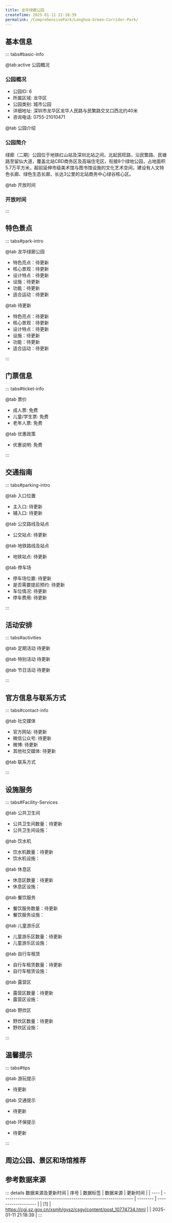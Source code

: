 ```yaml
---
title: 龙华绿廊公园
createTime: 2025-01-11 21:18:39
permalink: /ComprehensivePark/Longhua-Green-Corridor-Park/
---
```



<script setup>
import ImageSwiper from '/.vuepress/theme/components/ImageSwiper.vue'
// 轮播图数据
const swiperItems = [
    {
      link: 'https://cgj.sz.gov.cn/img/4/4005/4005732/10774734.jpg',
      title: '龙华绿廊公园',
      description: '绿廊（二期）公园位于地铁红山站及深圳北站之间，北起民旺路，沿民繁路、民塘路至留仙大道，覆盖北站CBD商务区及高端住宅区，衔接8个绿地公园，占地面积5.7万平方米，超前延伸市级美术馆与图书馆设施的文化艺...',
      author: '深圳政府在线',
      date: '2025/01/11'
      },
  {
      link: 'https://cgj.sz.gov.cn/img/4/4005/4005732/10774734.jpg',
      title: '龙华绿廊公园',
      description: '绿廊（二期）公园位于地铁红山站及深圳北站之间，北起民旺路，沿民繁路、民塘路至留仙大道，覆盖北站CBD商务区及高端住宅区，衔接8个绿地公园，占地面积5.7万平方米，超前延伸市级美术馆与图书馆设施的文化艺...',
      author: '深圳政府在线',
      date: '2025/01/11'
      }
]
// 配置项
const swiperConfig = {
  height: 500,
  showInfo: true
}
</script>
<!-- 轮播图组件 -->
<ImageSwiper :items="swiperItems" :config="swiperConfig" />



## 基本信息

::: tabs#basic-info

@tab:active 公园概况
### 公园概况
- 公园ID: 6
- 所属区域: 龙华区
- 公园类别: 城市公园
- 详细地址: 深圳市龙华区龙华人民路与民繁路交叉口西北约40米
- 咨询电话: 0755-21010471

@tab 公园介绍
### 公园简介
绿廊（二期）公园位于地铁红山站及深圳北站之间，北起民旺路，沿民繁路、民塘路至留仙大道，覆盖北站CBD商务区及高端住宅区，衔接8个绿地公园，占地面积5.7万平方米，超前延伸市级美术馆与图书馆设施的文化艺术空间，建设有人文特色长廊、绿色生态长廊，长达3公里的北站商务中心绿谷核心区。

@tab 开放时间
### 开放时间


:::

## 特色景点

::: tabs#park-intro

@tab 龙华绿廊公园
<ImageCard
image="https://cgj.sz.gov.cn/images/index20230710_1.png"
    title="龙华绿廊公园"
    description=""
    date=""
    author="深圳政府在线"
/>


- 特色亮点：待更新
- 核心景观：待更新
- 设计特点：待更新
- 设施：待更新
- 功能：待更新
- 适合运动：待更新

@tab 待更新
<ImageCard
image="https://cgj.sz.gov.cn/images/index20230710_1.png"
    title="龙华绿廊公园"
    description=""
    date=""
    author="深圳政府在线"
/>


- 特色亮点：待更新
- 核心景观：待更新
- 设计特点：待更新
- 设施：待更新
- 功能：待更新
- 适合运动：待更新

:::

## 门票信息

::: tabs#ticket-info

@tab 票价
- 成人票: 免费
- 儿童/学生票: 免费
- 老年人票: 免费

@tab 优惠政策
- 优惠说明: 免费

:::

## 交通指南

::: tabs#parking-intro

@tab 入口位置
- 主入口: 待更新
- 辅入口: 待更新

@tab 公交路线及站点
- 公交站点: 待更新

@tab 地铁路线及站点
- 地铁站点: 待更新

@tab 停车场
- 停车场位置: 待更新
- 是否需要提前预约: 待更新
- 车位情况: 待更新
- 停车费用: 待更新

:::

## 活动安排

::: tabs#activities

@tab 定期活动
待更新

@tab 特别活动
待更新

@tab 节日活动
待更新

:::

## 官方信息与联系方式

::: tabs#contact-info

@tab 社交媒体
- 官方网站: 待更新
- 微信公众号: 待更新
- 微博: 待更新
- 其他社交媒体: 待更新

@tab 联系方式

:::

## 设施服务

::: tabs#Facility-Services

@tab 公共卫生间
- 公共卫生间数量：待更新
- 公共卫生间设施：

@tab 饮水机
- 饮水机数量：待更新
- 饮水机设施：

@tab 休息区
- 休息区数量：待更新
- 休息区设施：

@tab 餐饮服务
- 餐饮服务数量：待更新
- 餐饮服务设施：

@tab 儿童游乐区
- 儿童游乐区数量：待更新
- 儿童游乐区设施：

@tab 自行车租赁
- 自行车租赁数量：待更新
- 自行车租赁设施：

@tab 露营区
- 露营区数量：待更新
- 露营区设施：

@tab 野炊区
- 野炊区数量：待更新
- 野炊区设施：

:::

## 温馨提示

::: tabs#tips

@tab 游玩提示
- 待更新

@tab 交通提示
- 待更新

@tab 环保提示
- 待更新

:::

## 周边公园、景区和场馆推荐

<CardGrid>
  <ImageCard
        image="https://cgj.sz.gov.cn/img/4/4005/4005733/10774735.jpg"
        title="求雨岭城市公园"
        description="求雨岭城市公园位于观澜街道，南靠高尔夫大道，东临环观南路，面积约20万平方米。求雨岭城市公园是以“全龄运动公园”为设计主题，采用新中式风格，以鳌湖艺术村为切入点，借周边资源条件，打造融文化、市民活动、公园休闲、生态体验、健康运动为一体的全龄化运动公园。"
        href="/ComprehensivePark/Qiuyuling-City-Park/"
        author="待更新"
        date="2025/01/02"
      />
      <ImageCard
        image="https://cgj.sz.gov.cn/img/4/4005/4005733/10774735.jpg"
        title="求雨岭城市公园"
        description="求雨岭城市公园位于观澜街道，南靠高尔夫大道，东临环观南路，面积约20万平方米。求雨岭城市公园是以“全龄运动公园”为设计主题，采用新中式风格，以鳌湖艺术村为切入点，借周边资源条件，打造融文化、市民活动、公园休闲、生态体验、健康运动为一体的全龄化运动公园。"
        href="/ComprehensivePark/Qiuyuling-City-Park/"
        author="待更新"
        date="2025/01/02"
      />
    </CardGrid>


## 参考数据来源

::: details 数据来源及更新时间
| 序号 | 数据标签                                                        | 数据来源 | 更新时间            |
| ---- | --------------------------------------------------------------- | -------- | ------------------- |
| [1]  | https://cgj.sz.gov.cn/xsmh/gysz/csgy/content/post_10774734.html |          | 2025-01-11 21:18:39 |
:::

